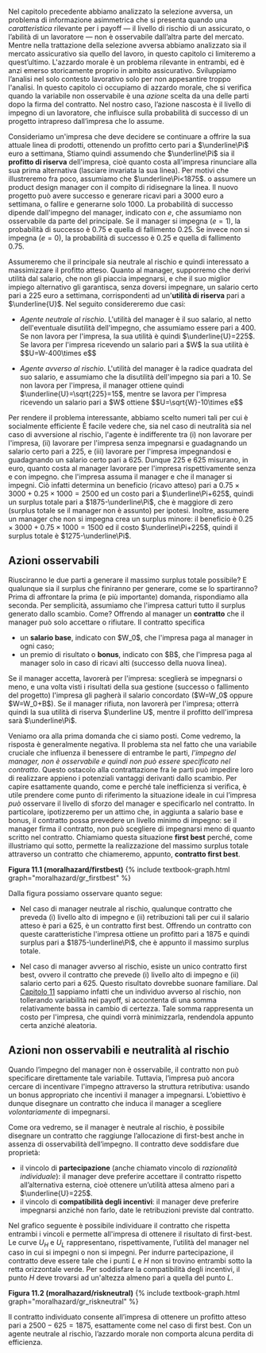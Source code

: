 

Nel capitolo precedente abbiamo analizzato la selezione avversa, un problema di informazione asimmetrica che si presenta quando una <i>caratteristica</i> rilevante per i payoff — il livello di rischio di un assicurato, o l’abilità di un lavoratore — non è osservabile dall’altra parte del mercato.
<span class="marginnote">
Mentre nella trattazione della selezione avversa abbiamo analizzato sia il mercato assicurativo sia quello del lavoro, in questo capitolo ci limiteremo a quest’ultimo. L'azzardo morale è un problema rilevante in entrambi, ed è anzi emerso storicamente proprio in ambito assicurativo. Sviluppiamo l’analisi nel solo contesto lavorativo solo per non appesantire troppo l'analisi.
</span>
In questo capitolo ci occupiamo di azzardo morale, che si verifica quando la variabile non osservabile è una <i>azione</i> scelta da una delle parti dopo la firma del contratto. Nel nostro caso, l’azione nascosta è il livello di impegno di un lavoratore, che influisce sulla probabilità di successo di un progetto intrapreso dall’impresa che lo assume.

Consideriamo un'impresa che deve decidere se continuare a offrire la sua attuale linea di prodotti, ottenendo un profitto certo pari a $\underline\Pi$ euro a settimana,
<span class="marginnote">
Stiamo quindi assumendo che $\underline\Pi$ sia il <b>profitto di riserva</b> dell'impresa, cioè quanto costa all'impresa rinunciare alla sua prima alternativa (lasciare invariata la sua linea). Per motivi che illustreremo fra poco, assumiamo che $\underline\Pi<1875$.
</span>
o assumere un product design manager con il compito di ridisegnare la linea. Il nuovo progetto può avere successo e generare ricavi pari a 3000 euro a settimana, o fallire e generarne solo 1000. La probabilità di successo dipende dall'impegno del manager, indicato con $e$, che assumiamo non osservabile da parte del principale. Se il manager si impegna ($e=1$), la probabilità di successo è $0.75$ e quella di fallimento $0.25$. Se invece non si impegna ($e=0$), la probabilità di successo è $0.25$ e quella di fallimento $0.75$.

Assumeremo che il principale sia neutrale al rischio e quindi interessato a massimizzare il profitto atteso. Quanto al manager, supporremo che derivi utilità dal salario, che non gli piaccia impegnarsi, e che il suo miglior impiego alternativo gli garantisca, senza doversi impegnare, un salario certo pari a 225 euro a settimana, corrispondenti ad un'<b>utilità di riserva</b> pari a $\underline{U}$. Nel seguito considereremo due casi:
<ul>
  <li>
    <p>
	<i>Agente neutrale al rischio.</i> L'utilità del manager è il suo salario, al netto dell'eventuale disutilità dell'impegno, che assumiamo essere pari a 400. Se non lavora per l'impresa, la sua utilità è quindi $\underline{U}=225$. Se lavora per l'impresa ricevendo un salario pari a $W$ la sua utilità è $$U=W-400\times e$$
	</p>
  </li>
  <li>
    <p>
	<i>Agente avverso al rischio</i>. L'utilità del manager è la radice quadrata del suo salario, e assumiamo che la disutilità dell'impegno sia pari a 10. Se non lavora per l'impresa, il manager ottiene quindi $\underline{U}=\sqrt{225}=15$, mentre se lavora per l'impresa ricevendo un salario pari a $W$ ottiene $$U=\sqrt{W}-10\times e$$
	</p>
  </li>
</ul>

Per rendere il problema interessante, abbiamo scelto numeri tali per cui è socialmente efficiente
<span class="marginnote">
È facile vedere che, sia nel caso di neutralità sia nel caso di avversione al rischio, l'agente è indifferente tra (i) non lavorare per l'impresa, (ii) lavorare per l'impresa senza impegnarsi e guadagnando un salario certo pari a $225$, e (iii) lavorare per l'impresa impegnandosi e guadagnando un salario certo pari a $625$. Dunque 225 e 625 misurano, in euro, quanto costa al manager lavorare per l'impresa rispettivamente senza e con impegno.
</span>
che l'impresa assuma il manager e che il manager si impegni. Ciò infatti determina un beneficio (ricavo atteso) pari a $0.75\times3000+0.25\times1000=2500$ ed un costo pari a $\underline\Pi+625$, quindi un surplus totale pari a $1875-\underline\Pi$, che è maggiore di zero (surplus totale se il manager non è assunto) per ipotesi. Inoltre, assumere un manager che non si impegna crea un surplus minore: il beneficio è $0.25\times3000+0.75\times1000=1500$ ed il costo $\underline\Pi+225$, quindi il surplus totale è $1275-\underline\Pi$.












<h2 id="subsec_mh-firstbest">Azioni osservabili</h2>

Riusciranno le due parti a generare il massimo surplus totale possibile? E qualunque sia il surplus che finiranno per generare, come se lo spartiranno? Prima di affrontare la prima (e più importante) domanda, rispondiamo alla seconda. Per semplicità, assumiamo che l'impresa catturi tutto il surplus generato dallo scambio. Come? Offrendo al manager un <b>contratto</b> che il manager può solo accettare o rifiutare. Il contratto specifica
<ul>
  <li>
    un <b>salario base</b>, indicato con $W_0$, che l'impresa paga al manager in ogni caso;
  </li>
  <li>
    un premio di risultato o <b>bonus</b>, indicato con $B$, che l'impresa paga al manager solo in caso di ricavi alti (successo della nuova linea).
  </li>
</ul>
Se il manager accetta, lavorerà per l'impresa: sceglierà se impegnarsi o meno, e una volta visti i risultati della sua gestione (successo o fallimento del progetto) l'impresa gli pagherà il salario concordato ($W=W_0$ oppure $W=W_0+B$). Se il manager rifiuta, non lavorerà per l'impresa; otterrà quindi la sua utilità di riserva $\underline U$, mentre il profitto dell'impresa sarà $\underline\Pi$.

Veniamo ora alla prima domanda che ci siamo posti. Come vedremo, la risposta è generalmente negativa. Il problema sta nel fatto che una variabile cruciale che influenza il benessere di entrambe le parti, <i>l'impegno del manager, non è osservabile e quindi non può essere specificato nel contratto</i>. Questo ostacolo alla contrattazione fra le parti può impedire loro di realizzare appieno i potenziali vantaggi derivanti dallo scambio. Per capire esattamente quando, come e perché tale inefficienza si verifica, è utile prendere come punto di riferimento la situazione ideale in cui l’impresa <i>può</i> osservare il livello di sforzo del manager e specificarlo nel contratto. In particolare, ipotizzeremo per un attimo che, in aggiunta a salario base e bonus, il contratto possa prevedere un livello minimo di impegno: se il manager firma il contratto, non può scegliere di impegnarsi meno di quanto scritto nel contratto. Chiamiamo questa situazione <b>first best</b> perché, come illustriamo qui sotto, permette la realizzazione del massimo surplus totale attraverso un contratto che chiameremo, appunto, <b>contratto first best</b>.

<a id="gr_moralhazard/firstbest"><strong>Figura 11.1 (moralhazard/firstbest)</strong></a>
{% include textbook-graph.html graph="moralhazard/gr_firstbest" %}

Dalla figura possiamo osservare quanto segue:
<ul>
  <li>
    <p>
	Nel caso di manager neutrale al rischio, qualunque contratto che preveda (i) livello alto di impegno e (ii) retribuzioni tali per cui il salario atteso è pari a 625, è un contratto first best. Offrendo un contratto con queste caratteristiche l'impresa ottiene un profitto pari a 1875 e quindi surplus pari a $1875-\underline\Pi$, che è appunto il massimo surplus totale. 
	</p>
  </li>
  <li>
    <p>
	Nel caso di manager avverso al rischio, esiste un unico contratto first best, ovvero il contratto che prevede (i) livello alto di impegno e (ii) salario certo pari a 625. Questo risultato dovrebbe suonare familiare. Dal <a href="{{ site.baseurl }}/it/V/11/1#subsec_variance">Capitolo 11</a> sappiamo infatti che un individuo avverso al rischio, non tollerando variabilità nei payoff, si accontenta di una somma relativamente bassa in cambio di certezza. Tale somma rappresenta un costo per l'impresa, che quindi vorrà minimizzarla, rendendola appunto certa anziché aleatoria.
	</p>
  </li>
</ul>




















<h2 id="subsec_mh-riskneutral">Azioni non osservabili e neutralità al rischio</h2>

Quando l’impegno del manager non è osservabile, il contratto non può specificare direttamente tale variabile. Tuttavia, l’impresa può ancora cercare di incentivare l'impegno attraverso la struttura retributiva: usando un bonus appropriato che incentivi il manager a impegnarsi. L’obiettivo è dunque disegnare un contratto che induca il manager a scegliere <i>volontariamente</i> di impegnarsi.

Come ora vedremo, se il manager è neutrale al rischio, è possibile disegnare un contratto che raggiunge l’allocazione di first-best anche in assenza di osservabilità dell’impegno. Il contratto deve soddisfare due proprietà:
<ul> <li>il vincolo di <b>partecipazione</b> (anche chiamato vincolo di <i>razionalità individuale</i>): il manager deve preferire accettare il contratto rispetto all’alternativa esterna, cioè ottenere un’utilità attesa almeno pari a $\underline{U}=225$.</li> <li>il vincolo di <b>compatibilità degli incentivi</b>: il manager deve preferire impegnarsi anziché non farlo, date le retribuzioni previste dal contratto.</li> </ul>

Nel grafico seguente è possibile individuare il contratto che rispetta entrambi i vincoli e permette all'impresa di ottenere il risultato di first-best. Le curve $U_H$ e $U_L$ rappresentano, rispettivamente, l’utilità del manager nel caso in cui si impegni o non si impegni. Per indurre partecipazione, il contratto deve essere tale che i punti $L$ e $H$ non si trovino entrambi sotto la retta orizzontale verde. Per soddisfare la compatibilità degli incentivi, il punto $H$ deve trovarsi ad un'altezza almeno pari a quella del punto $L$.

<a id="gr_moralhazard/riskneutral"><strong>Figura 11.2 (moralhazard/riskneutral)</strong></a>
{% include textbook-graph.html graph="moralhazard/gr_riskneutral" %}

Il contratto individuato consente all’impresa di ottenere un profitto atteso pari a $2500 - 625 = 1875$, esattamente come nel caso di first best. Con un agente neutrale al rischio, l’azzardo morale non comporta alcuna perdita di efficienza.

















